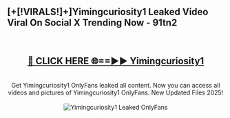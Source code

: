 <h2>[+[!VIRALS!]+]Yimingcuriosity1 Leaked Video Viral On Social X Trending Now - 91tn2</h2>
<br>
<div align="center">
<h2><a href="https://libra.edu.pl?Yimingcuriosity1" rel="nofollow">🔴 CLICK HERE 🌐==►► Yimingcuriosity1</a></h2>
<br>
Get Yimingcuriosity1 OnlyFans leaked all content. Now you can access all videos and pictures of Yimingcuriosity1 OnlyFans. New Updated Files 2025!
<br>
<br>
<a href="https://libra.edu.pl?Yimingcuriosity1" rel="nofollow" data-target="animated-image.originalLink"><img src="https://i.ibb.co.com/WyWwxjT/player-gif2.gif" alt="Yimingcuriosity1 Leaked OnlyFans" style="max-width: 100%; display: inline-block;" data-target="animated-image.originalImage"></a>
</div>
<br>